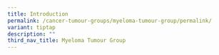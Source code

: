 ```yaml
---
title: Introduction
permalink: /cancer-tumour-groups/myeloma-tumour-group/permalink/
variant: tiptap
description: ""
third_nav_title: Myeloma Tumour Group
---
```

